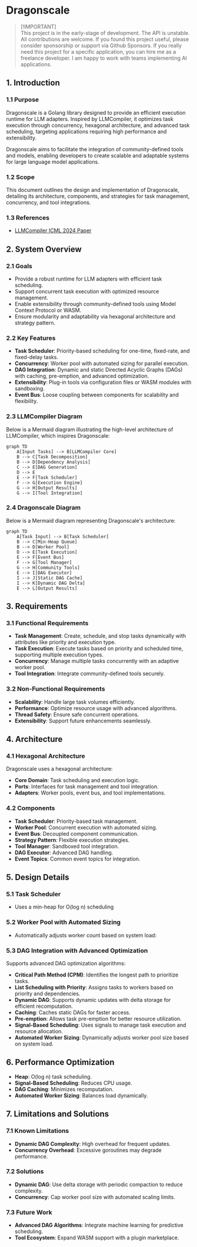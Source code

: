 # Dragonscale

> [!IMPORTANT]\
> This project is in the early-stage of development. The API is unstable. All contributions are welcome.
> If you found this project useful, please consider sponsorship or support via Github Sponsors.
> If you really need this project for a specific application, you can hire me as a freelance developer. I am happy to work with teams implementing AI applications.

## 1. Introduction

### 1.1 Purpose

Dragonscale is a Golang library designed to provide an efficient execution runtime for LLM adapters. Inspired by LLMCompiler, it optimizes task execution through concurrency, hexagonal architecture, and advanced task scheduling, targeting applications requiring high performance and extensibility.

Dragonscale aims to facilitate the integration of community-defined tools and models, enabling developers to create scalable and adaptable systems for large language model applications.

### 1.2 Scope

This document outlines the design and implementation of Dragonscale, detailing its architecture, components, and strategies for task management, concurrency, and tool integrations.

### 1.3 References

- [LLMCompiler ICML 2024 Paper](https://arxiv.org/abs/2312.04511)

## 2. System Overview

### 2.1 Goals

- Provide a robust runtime for LLM adapters with efficient task scheduling.
- Support concurrent task execution with optimized resource management.
- Enable extensibility through community-defined tools using Model Context Protocol or WASM.
- Ensure modularity and adaptability via hexagonal architecture and strategy pattern.

### 2.2 Key Features

- **Task Scheduler**: Priority-based scheduling for one-time, fixed-rate, and fixed-delay tasks.
- **Concurrency**: Worker pool with automated sizing for parallel execution.
- **DAG Integration**: Dynamic and static Directed Acyclic Graphs (DAGs) with caching, pre-emption, and advanced optimization.
- **Extensibility**: Plug-in tools via configuration files or WASM modules with sandboxing.
- **Event Bus**: Loose coupling between components for scalability and flexibility.

### 2.3 LLMCompiler Diagram

Below is a Mermaid diagram illustrating the high-level architecture of LLMCompiler, which inspires Dragonscale:

```mermaid
graph TD
    A[Input Tasks] --> B[LLMCompiler Core]
    B --> C[Task Decomposition]
    B --> D[Dependency Analysis]
    C --> E[DAG Generation]
    D --> E
    E --> F[Task Scheduler]
    F --> G[Execution Engine]
    G --> H[Output Results]
    G --> I[Tool Integration]
```

### 2.4 Dragonscale Diagram

Below is a Mermaid diagram representing Dragonscale's architecture:

```mermaid
graph TD
    A[Task Input] --> B[Task Scheduler]
    B --> C[Min-Heap Queue]
    B --> D[Worker Pool]
    D --> E[Task Execution]
    E --> F[Event Bus]
    F --> G[Tool Manager]
    G --> H[Community Tools]
    E --> I[DAG Executor]
    I --> J[Static DAG Cache]
    I --> K[Dynamic DAG Delta]
    E --> L[Output Results]
```

## 3. Requirements

### 3.1 Functional Requirements

- **Task Management**: Create, schedule, and stop tasks dynamically with attributes like priority and execution type.
- **Task Execution**: Execute tasks based on priority and scheduled time, supporting multiple execution types.
- **Concurrency**: Manage multiple tasks concurrently with an adaptive worker pool.
- **Tool Integration**: Integrate community-defined tools securely.

### 3.2 Non-Functional Requirements

- **Scalability**: Handle large task volumes efficiently.
- **Performance**: Optimize resource usage with advanced algorithms.
- **Thread Safety**: Ensure safe concurrent operations.
- **Extensibility**: Support future enhancements seamlessly.

## 4. Architecture

### 4.1 Hexagonal Architecture

Dragonscale uses a hexagonal architecture:

- **Core Domain**: Task scheduling and execution logic.
- **Ports**: Interfaces for task management and tool integration.
- **Adapters**: Worker pools, event bus, and tool implementations.

### 4.2 Components

- **Task Scheduler**: Priority-based task management.
- **Worker Pool**: Concurrent execution with automated sizing.
- **Event Bus**: Decoupled component communication.
- **Strategy Pattern**: Flexible execution strategies.
- **Tool Manager**: Sandboxed tool integration.
- **DAG Executor**: Advanced DAG handling.
- **Event Topics**: Common event topics for integration.

## 5. Design Details

### 5.1 Task Scheduler

- Uses a min-heap for O(log n) scheduling

### 5.2 Worker Pool with Automated Sizing

- Automatically adjusts worker count based on system load:

### 5.3 DAG Integration with Advanced Optimization

Supports advanced DAG optimization algorithms:

- **Critical Path Method (CPM)**: Identifies the longest path to prioritize tasks.
- **List Scheduling with Priority**: Assigns tasks to workers based on priority and dependencies.
- **Dynamic DAG**: Supports dynamic updates with delta storage for efficient recomputation.
- **Caching**: Caches static DAGs for faster access.
- **Pre-emption**: Allows task pre-emption for better resource utilization.
- **Signal-Based Scheduling**: Uses signals to manage task execution and resource allocation.
- **Automated Worker Sizing**: Dynamically adjusts worker pool size based on system load.

## 6. Performance Optimization

- **Heap**: O(log n) task scheduling.
- **Signal-Based Scheduling**: Reduces CPU usage.
- **DAG Caching**: Minimizes recomputation.
- **Automated Worker Sizing**: Balances load dynamically.

## 7. Limitations and Solutions

### 7.1 Known Limitations

- **Dynamic DAG Complexity**: High overhead for frequent updates.
- **Concurrency Overhead**: Excessive goroutines may degrade performance.

### 7.2 Solutions

- **Dynamic DAG**: Use delta storage with periodic compaction to reduce complexity.
- **Concurrency**: Cap worker pool size with automated scaling limits.

### 7.3 Future Work

- **Advanced DAG Algorithms**: Integrate machine learning for predictive scheduling.
- **Tool Ecosystem**: Expand WASM support with a plugin marketplace.
